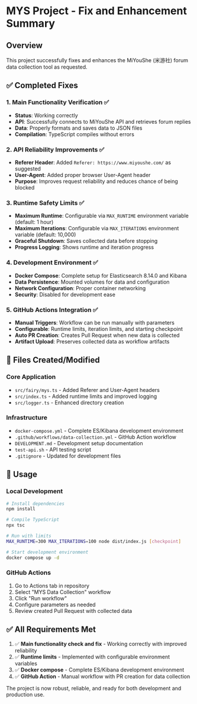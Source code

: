 # MYS Project - Fix and Enhancement Summary

## Overview
This project successfully fixes and enhances the MiYouShe (米游社) forum data collection tool as requested.

## ✅ Completed Fixes

### 1. Main Functionality Verification ✅
- **Status**: Working correctly
- **API**: Successfully connects to MiYouShe API and retrieves forum replies
- **Data**: Properly formats and saves data to JSON files
- **Compilation**: TypeScript compiles without errors

### 2. API Reliability Improvements ✅  
- **Referer Header**: Added `Referer: https://www.miyoushe.com/` as suggested
- **User-Agent**: Added proper browser User-Agent header
- **Purpose**: Improves request reliability and reduces chance of being blocked

### 3. Runtime Safety Limits ✅
- **Maximum Runtime**: Configurable via `MAX_RUNTIME` environment variable (default: 1 hour)
- **Maximum Iterations**: Configurable via `MAX_ITERATIONS` environment variable (default: 10,000)
- **Graceful Shutdown**: Saves collected data before stopping
- **Progress Logging**: Shows runtime and iteration progress

### 4. Development Environment ✅
- **Docker Compose**: Complete setup for Elasticsearch 8.14.0 and Kibana
- **Data Persistence**: Mounted volumes for data and configuration
- **Network Configuration**: Proper container networking
- **Security**: Disabled for development ease

### 5. GitHub Actions Integration ✅
- **Manual Triggers**: Workflow can be run manually with parameters
- **Configurable**: Runtime limits, iteration limits, and starting checkpoint
- **Auto PR Creation**: Creates Pull Request when new data is collected
- **Artifact Upload**: Preserves collected data as workflow artifacts

## 📁 Files Created/Modified

### Core Application
- `src/fairy/mys.ts` - Added Referer and User-Agent headers
- `src/index.ts` - Added runtime limits and improved logging
- `src/logger.ts` - Enhanced directory creation

### Infrastructure
- `docker-compose.yml` - Complete ES/Kibana development environment
- `.github/workflows/data-collection.yml` - GitHub Action workflow
- `DEVELOPMENT.md` - Development setup documentation
- `test-api.sh` - API testing script
- `.gitignore` - Updated for development files

## 🚀 Usage

### Local Development
```bash
# Install dependencies
npm install

# Compile TypeScript
npx tsc

# Run with limits
MAX_RUNTIME=300 MAX_ITERATIONS=100 node dist/index.js [checkpoint]

# Start development environment
docker compose up -d
```

### GitHub Actions
1. Go to Actions tab in repository
2. Select "MYS Data Collection" workflow
3. Click "Run workflow"
4. Configure parameters as needed
5. Review created Pull Request with collected data

## ✅ All Requirements Met

1. ✅ **Main functionality check and fix** - Working correctly with improved reliability
2. ✅ **Runtime limits** - Implemented with configurable environment variables  
3. ✅ **Docker compose** - Complete ES/Kibana development environment
4. ✅ **GitHub Action** - Manual workflow with PR creation for data collection

The project is now robust, reliable, and ready for both development and production use.